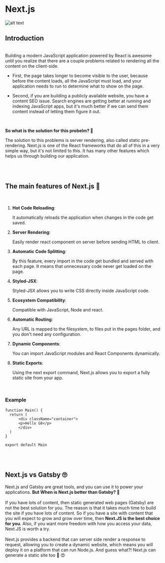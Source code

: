 # Next.js
![alt text](https://cdn.sanity.io/images/xvodw9ez/pkj/c3960647beaefd47869952de5fc0ffdfb78bdfdf-1140x651.png?w=1000
)

## Introduction 
<br />
Building a modern JavaScript application powered by React is awesome until you realize that there are a couple problems related to rendering all the content on the client-side.

* First, the page takes longer to become visible to the user, because before the content loads, all the JavaScript must load, and your application needs to run to determine what to show on the page.

* Second, if you are building a publicly available website, you have a content SEO issue. Search engines are getting better at running and indexing JavaScript apps, but it's much better if we can send them content instead of letting them figure it out.
<br />

**So what is the solution for this probelm? :thinking:**

The solution to this  problems is server rendering, also called static pre-rendering. Next.js is one of the React frameworks that do all of this in a very simple way, but it's not limited to this. It has many other features which helps us through building our application.



<br /> <br />
## The main features of Next.js :star2:	
<br />

1. **Hot Code Reloading**:

   It automatically reloads the application when changes in the code get saved.
 
2. **Server Rendering**:
  
    Easily render react component on server before sending HTML to client.
  
3. **Automatic Code Splitting**:
  
    By this feature, every import in the code get bundled and served with each page. It means that unnecessary code never get loaded on the page.
  
4. **Styled-JSX**:
  
    Styled-JSX allows you to write CSS directly inside JavaScript code.
  
5. **Ecosystem Compatibility**:
  
    Compatible with JavaScript, Node and react.
  
6. **Automatic Routing**:
  
    Any URL is mapped to the filesystem, to files put in the pages folder, and you don't need any configuration.
  
7. **Dynamic Components**:
  
    You can import JavaScript modules and React Components dynamically.
  
8. **Static Exports**:
  
    Using the next export command, Next.js allows you to export a fully static site from your app.
  
  <br /> 
    
  ### **Example**
  ```
  function Main() { 
    return ( 
        <div className="container"> 
        <p>Hello G8</p> 
        </div> 
    ) 
} 
  
export default Main 
```
<br /> <br />

## Next.js vs Gatsby	:roll_eyes:	

Next.js and Gatsby are great tools, and you can use it to power your applications. **But When is Next.js better than Gatsby? :thinking:** 
<br />
<br />
If you have lots of content, then static generated web pages (Gatsby) are not the best solution for you. The reason is that it takes much time to build the site if you have lots of content. 
So if you have a site with content that you will expect to grow and grow over time, then **Next.JS is the best choice for you**. 
Also, if you want more freedom with how you access your data, Next.JS is worth a try. <br /> <br />
Next.js provides a backend that can server side render a response to request, allowing you to create a dynamic website, which means you will deploy it on a platform that can run Node.js. And guess what?! Next.js can generate a static site too :star_struck: :heart_eyes:
